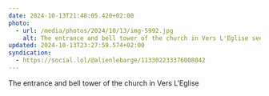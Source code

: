 ```yaml
---
date: 2024-10-13T21:48:05.420+02:00
photo:
  - url: /media/photos/2024/10/13/img-5992.jpg
    alt: The entrance and bell tower of the church in Vers L'Eglise seen from below. An autumn-coloured tree covers the top of the bell tower.
updated: 2024-10-13T23:27:59.574+02:00
syndication:
  - https://social.lol/@alienlebarge/113302233376008042
---
```


The entrance and bell tower of the church in Vers L'Eglise
